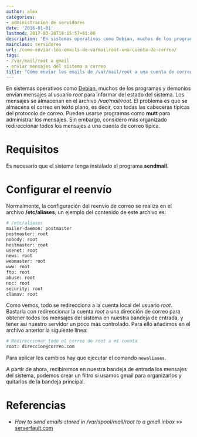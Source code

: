 ```yaml
---
author: alex
categories:
- administracion de servidores
date: '2016-01-01'
lastmod: 2017-03-20T10:15:57+01:00
description: "En sistemas operativos como Debian, muchos de los programas y demonios  envían mensajes al usuario root para informar del estado del sistema. Los mensajes  se almacenan en el archivo /var/mail/root. El problema es que se almacena el correo  en texto plano, es decir, con todas las cabeceras típicas del protocolo de correo.  Pueden usarse programas como mutt para administrar los mensajes. Sin embargo, considero  más organizado redireccionar todos los mensajes a una cuenta de correo típica."
mainclass: servidores
url: /como-enviar-los-emails-de-varmailroot-una-cuenta-de-correo/
tags:
- /var/mail/root a gmail
- enviar mensajes del sistema a correo
title: "Cómo enviar los emails de /var/mail/root a una cuenta de correo"
---
```


En sistemas operativos como <a href="/tags/debian">Debian</a>, muchos de los programas y demonios envían mensajes al usuario _root_ para informar del estado del sistema. Los mensajes se almacenan en el archivo _/var/mail/root_. El problema es que se almacena el correo en texto plano, es decir, con todas las cabeceras típicas del protocolo de correo. Pueden usarse programas como __mutt__ para administrar los mensajes. Sin embargo, considero más organizado redireccionar todos los mensajes a una cuenta de correo típica.

<!--more--><!--ad-->

# Requisitos

Es necesario que el sistema tenga instalado el programa **sendmail**.

# Configurar el reenvío

Normalmente, la configuración del reenvío de correo se realiza en el archivo **/etc/aliases**, un ejemplo del contenido de este archivo es:

```bash
# /etc/aliases
mailer-daemon: postmaster
postmaster: root
nobody: root
hostmaster: root
usenet: root
news: root
webmaster: root
www: root
ftp: root
abuse: root
noc: root
security: root
clamav: root
```

Como vemos, todo se redirecciona a la cuenta local del usuario *root*. Bastaría con redireccionar la cuenta *root* a una dirección de correo para obtener todos los mensajes del sistema en nuestra bandeja de entrada, y tener así nuestro servidor un poco más controlado. Para ello añadimos en el archivo anterior la siguiente línea:

```bash
# Redireccionar todo el correo de root a mi cuenta
root: direccion@correo.com
```

Para aplicar los cambios hay que ejecutar el comando `newaliases`.

A partir de ahora, recibiremos en nuestra bandeja de entrada los mensajes del sistema, podemos crear un filtro si usamos gmail para organizarlos y quitarlos de la bandeja principal.

# Referencias

- *How to send emails stored in /var/spool/mail/root to a gmail inbox* »» <a href="http://serverfault.com/questions/554922/how-to-send-emails-stored-in-var-spool-mail-root-to-a-gmail-inboxbr/" target="_blank">serverfault.com</a>
